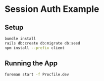 # Session Auth Example

## Setup

```sh
bundle install
rails db:create db:migrate db:seed
npm install --prefix client
```

## Running the App

```sh
foreman start -f Procfile.dev
```
